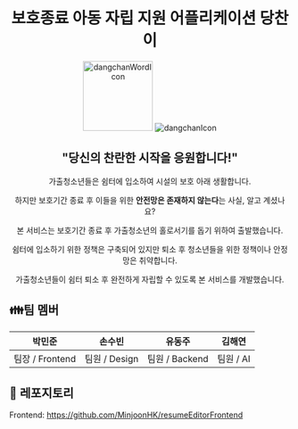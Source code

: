 <div align="center">
  <h1>보호종료 아동 자립 지원 어플리케이션 당찬이</h1>
  <div style="text-align: center;">
  <img width="125" alt="dangchanWordIcon" src="https://github.com/user-attachments/assets/4c7a4a6f-8c8b-490d-a618-9a54d49001a7">
  <img src="https://github.com/user-attachments/assets/cb8ad412-2832-4a77-9a98-c6968613f162" alt="dangchanIcon">
</div>

  <h2>"당신의 찬란한 시작을 응원합니다!"</h2>
  <p>가출청소년들은 쉼터에 입소하여 시설의 보호 아래 생활합니다.</p>
  <p>하지만 보호기간 종료 후 이들을 위한 <b>안전망은 존재하지 않는다</b>는 사실, 알고 계셨나요?</p>
  <p>본 서비스는 보호기간 종료 후 가출청소년의 홀로서기를 돕기 위하여 출발했습니다.</p>
  <p>쉼터에 입소하기 위한 정책은 구축되어 있지만 퇴소 후 청소년들을 위한 정책이나 안정망은 취약합니다.</p>
  <p>가출청소년들이 쉼터 퇴소 후 완전하게 자립할 수 있도록 본 서비스를 개발했습니다.</p>
</div>

## 👪팀 멤버

| 박민준        | 손수빈        | 유동주        | 김해연       |
|---------------|---------------|---------------|--------------|
| 팀장 / Frontend | 팀원 / Design | 팀원 / Backend | 팀원 / AI    |

## 📁 레포지토리

Frontend: <a href="https://github.com/MinjoonHK/resumeEditorFrontend">https://github.com/MinjoonHK/resumeEditorFrontend</a>

